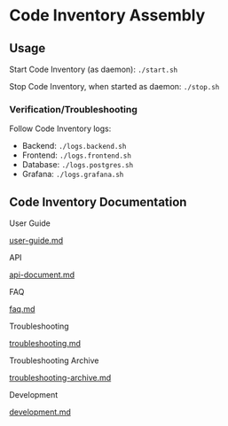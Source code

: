 # Code Inventory Assembly

## Usage

Start Code Inventory (as daemon): `./start.sh`

Stop Code Inventory, when started as daemon: `./stop.sh`

### Verification/Troubleshooting

Follow Code Inventory logs:
* Backend: `./logs.backend.sh`
* Frontend: `./logs.frontend.sh`
* Database: `./logs.postgres.sh`
* Grafana: `./logs.grafana.sh`

## Code Inventory Documentation

User Guide

[user-guide.md](user-guide/user-guide.md)

API

[api-document.md](api-document/api-document.md)

FAQ

[faq.md](faq/faq.md)

Troubleshooting

[troubleshooting.md](troubleshooting/troubleshooting.md)

Troubleshooting Archive

[troubleshooting-archive.md](troubleshooting-archive/troubleshooting-archive.md)

Development

[development.md](development/development.md)
